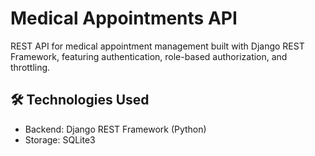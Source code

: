 # Medical Appointments API
REST API for medical appointment management built with Django REST Framework, featuring authentication, role-based authorization, and throttling.

## :hammer_and_wrench: Technologies Used
- Backend: Django REST Framework (Python)
- Storage: SQLite3
